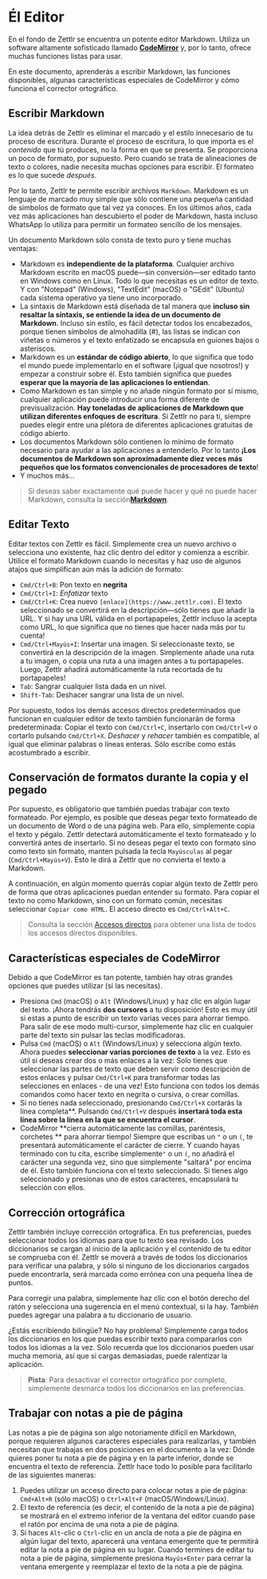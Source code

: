 # Él Editor

En el fondo de Zettlr se encuentra un potente editor Markdown. Utiliza un software altamente sofisticado llamado **[CodeMirror](https://codemirror.net/)** y, por lo tanto, ofrece muchas funciones listas para usar.

En este documento, aprenderás a escribir Markdown, las funciones disponibles, algunas características especiales de CodeMirror y cómo funciona el corrector ortográfico.

## Escribir Markdown

La idea detrás de Zettlr es eliminar el marcado y el estilo innecesario de tu proceso de escritura. Durante el proceso de escritura, lo que importa es el _contenido_ que tú produces, no la forma en que se presenta. Se proporciona un poco de formato, por supuesto. Pero cuando se trata de alineaciones de texto o colores, nadie necesita muchas opciones para escribir. El formateo es lo que sucede _después_.

Por lo tanto, Zettlr te permite escribir archivos `Markdown`. Markdown es un lenguaje de marcado muy simple que sólo contiene una pequeña cantidad de símbolos de formato que tal vez ya conoces. En los últimos años, cada vez más aplicaciones han descubierto el poder de Markdown, hasta incluso WhatsApp lo utiliza para permitir un formateo sencillo de los mensajes.

Un documento Markdown sólo consta de texto puro y tiene muchas ventajas:

* Markdown es **independiente de la plataforma**. Cualquier archivo Markdown escrito en macOS puede—sin conversión—ser editado tanto en Windows como en Linux. Todo lo que necesitas es un editor de texto. Y con "Notepad" (Windows), "TextEdit" (macOS) o "GEdit" (Ubuntu) cada sistema operativo ya tiene uno incorporado.
* La sintaxis de Markdown está diseñada de tal manera que **incluso sin resaltar la sintaxis, se entiende la idea de un documento de Markdown**. Incluso sin estilo, es fácil detectar todos los encabezados, porque tienen símbolos de almohadilla (#), las listas se indican con viñetas o números y el texto enfatizado se encapsula en guiones bajos o asteriscos.
* Markdown es un **estándar de código abierto**, lo que significa que todo el mundo puede implementarlo en el software (¡igual que nosotros!) y empezar a construir sobre él. Esto también significa que puedes **esperar que la mayoría de las aplicaciones lo entiendan**.
* Como Markdown es tan simple y no añade ningún formato por sí mismo, cualquier aplicación puede introducir una forma diferente de previsualización. **Hay toneladas de aplicaciones de Markdown que utilizan diferentes enfoques de escritura**. Si Zettlr no para ti, siempre puedes elegir entre una plétora de diferentes aplicaciones gratuitas de código abierto.
* Los documentos Markdown sólo contienen lo mínimo de formato necesario para ayudar a las aplicaciones a entenderlo. Por lo tanto **¡Los documentos de Markdown son aproximadamente diez veces más pequeños que los formatos convencionales de procesadores de texto**!
* Y muchos más...

> Si deseas saber exactamente qué puede hacer y qué no puede hacer Markdown, consulta la sección[**Markdown**](../reference/markdown-basics-es.md).

## Editar Texto

Editar textos con Zettlr es fácil. Simplemente crea un nuevo archivo o selecciona uno existente, haz clic dentro del editor y comienza a escribir. Utilice el formato Markdown cuando lo necesitas y haz uso de algunos atajos que simplifican aún más la adición de formato:

* `Cmd/Ctrl+B`: Pon texto en **negrita**
* `Cmd/Ctrl+I`: _Enfatizar_ texto
* `Cmd/Ctrl+K`: Crea nuevo `[enlace](https://www.zettlr.com)`. El texto seleccionado se convertirá en la descripción—sólo tienes que añadir la URL. Y si hay una URL válida en el portapapeles, Zettlr incluso la acepta como URL, lo que significa que no tienes que hacer nada más por tu cuenta!
* `Cmd/Ctrl+Mayús+I`: Insertar una imagen. Si seleccionaste texto, se convertirá en la descripción de la imagen. Simplemente añade una ruta a tu imagen, o copia una ruta a una imagen antes a tu portapapeles. Luego, Zettlr añadirá automáticamente la ruta recortada de tu portapapeles!
* `Tab`: Sangrar cualquier lista dada en un nivel.
* `Shift-Tab`: Deshacer sangrar una lista de un nivel.

Por supuesto, todos los demás accesos directos predeterminados que funcionan en cualquier editor de texto también funcionarán de forma predeterminada: Copiar el texto con `Cmd/Ctrl+C`, insertarlo con `Cmd/Ctrl+V` o cortarlo pulsando `Cmd/Ctrl+X`. _Deshacer_ y _rehacer_ también es compatible, al igual que eliminar palabras o líneas enteras. Sólo escribe como estás acostumbrado a escribir.

## Conservación de formatos durante la copia y el pegado

Por supuesto, es obligatorio que también puedas trabajar con texto formateado. Por ejemplo, es posible que deseas pegar texto formateado de un documento de Word o de una página web. Para ello, simplemente copia el texto y pégalo. Zettlr detectará automáticamente el texto formateado y lo convertirá antes de insertarlo. Si no deseas pegar el texto con formato sino como texto sin formato, manten pulsada la tecla `Mayúsculas` al pegar (`Cmd/Ctrl+Mayús+V`). Esto le dirá a Zettlr que no convierta el texto a Markdown.

A continuación, en algún momento querrás copiar algún texto de Zettlr pero de forma que otras aplicaciones puedan entender su formato. Para copiar el texto no como Markdown, sino con un formato común, necesitas seleccionar `Copiar como HTML`.
 El acceso directo es `Cmd/Ctrl+Alt+C`.

> Consulta la sección [Accesos directos](../reference/shortcuts-es.md) para obtener una lista de todos los accesos directos disponibles.

## Características especiales de CodeMirror

Debido a que CodeMirror es tan potente, también hay otras grandes opciones que puedes utilizar (si las necesitas).

* Presiona `Cmd` (macOS) o `Alt` (Windows/Linux) y haz clic en algún lugar del texto. ¡Ahora tendrás **dos cursores** a tu disposición! Esto es muy útil si estas a punto de escribir un texto varias veces para ahorrar tiempo. Para salir de ese modo multi-cursor, simplemente haz clic en cualquier parte del texto sin pulsar las teclas modificadoras.
* Pulsa `Cmd` (macOS) o `Alt` (Windows/Linux) y selecciona algún texto. Ahora puedes **seleccionar varias porciones de texto** a la vez. Esto es útil si deseas crear dos o más enlaces a la vez: Solo tienes que seleccionar las partes de texto que deben servir como descripción de estos enlaces y pulsar `Cmd/Ctrl+K` para transformar todas las selecciones en enlaces - de una vez! Esto funciona con todos los demás comandos como hacer texto en negrita o cursiva, o crear comillas.
* Si no tienes nada seleccionado, presionando `Cmd/Ctrl+X` cortarás la línea completa**.
 Pulsando `Cmd/Ctrl+V` después **insertará toda esta línea sobre la línea en la que se encuentra el cursor**.
* CodeMirror **cierra automáticamente las comillas, paréntesis, corchetes ** para ahorrar tiempo! Siempre que escribas un `"` o un `(`, te presentará automáticamente el carácter de cierre.
 Y cuando hayas terminado con tu cita, escribe simplemente`"` o un `(`, no añadirá el carácter una segunda vez, sino que simplemente "saltará" por encima de él. Esto también funciona con el texto seleccionado. Si tienes algo seleccionado y presionas uno de estos caracteres, encapsulará tu selección con ellos.

## Corrección ortográfica

Zettlr también incluye corrección ortográfica. En tus preferencias, puedes seleccionar todos los idiomas para que tu texto sea revisado.
 Los diccionarios se cargan al inicio de la aplicación y el contenido de tu editor se comprueba con él. Zettlr se moverá a través de todos los diccionarios para verificar una palabra, y sólo si ninguno de los diccionarios cargados puede encontrarla, será marcada como errónea con una pequeña línea de puntos.

Para corregir una palabra, simplemente haz clic con el botón derecho del ratón y selecciona una sugerencia en el menú contextual, si la hay. También puedes agregar una palabra a tu diccionario de usuario.

¿Estás escribiendo bilingüe? No hay problema! Simplemente carga todos los diccionarios en los que puedas escribir texto para compararlos con todos los idiomas a la vez. Sólo recuerda que los diccionarios pueden usar mucha memoria, así que si cargas demasiadas, puede ralentizar la aplicación.

> **Pista**: Para desactivar el corrector ortográfico por completo, simplemente desmarca todos los diccionarios en las preferencias.

## Trabajar con notas a pie de página

Las notas a pie de página son algo notoriamente difícil en Markdown, porque requieren algunos caracteres especiales para realizarlas, y también necesitan que trabajas en dos posiciones en el documento a la vez: Dónde quieres poner tu nota a pie de página y en la parte inferior, donde se encuentra el texto de referencia. Zettlr hace todo lo posible para facilitarlo de las siguientes maneras:


1. Puedes utilizar un acceso directo para colocar notas a pie de página: `Cmd+Alt+R` (sólo macOS) o `Ctrl+Alt+F` (macOS/Windows/Linux).
2. El texto de referencia (es decir, el contenido de la nota a pie de página) se mostrará en el extremo inferior de la ventana del editor cuando pase el ratón por encima de una nota a pie de página.
3. Si haces `Alt`-clic o `Ctrl`-clic en un ancla de nota a pie de página en algún lugar del texto, aparecerá una ventana emergente que te permitirá editar la nota a pie de página en su lugar. Cuando termines de editar tu nota a pie de página, simplemente presiona `Mayús+Enter` para cerrar la ventana emergente y reemplazar el texto de la nota a pie de página.
